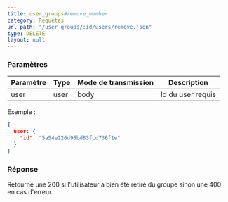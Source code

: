 ```yaml
---
title: user_groups#remove_member
category: Requêtes
url_path: "/user_groups/:id/users/remove.json"
type: DELETE
layout: null
---
```


### Paramètres

| Paramètre | **Type** | Mode de transmission | Description                |
| --------- | -------- | -------------------- | -------------------------- |
| user        | user   | body                | Id du user requis |

Exemple :

```json
{
  user: {
    "id": "5a54e226d95bd83fcd736f1e"
  }
}
```


### Réponse

Retourne une 200 si l'utilisateur a bien été retiré du groupe sinon une 400 en cas d'erreur.
